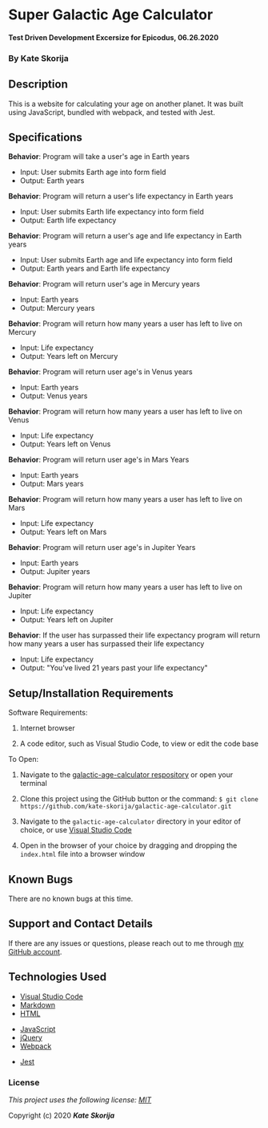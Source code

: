 # Super Galactic Age Calculator

#### Test Driven Development Excersize for Epicodus, 06.26.2020

### By Kate Skorija

## Description

This is a website for calculating your age on another planet. It was built using JavaScript, bundled with webpack, and tested with Jest.

## Specifications

**Behavior**: Program will take a user's age in Earth years
  * Input: User submits Earth age into form field
  * Output: Earth years

**Behavior**: Program will return a user's life expectancy in Earth years
  * Input: User submits Earth life expectancy into form field
  * Output: Earth life expectancy

  **Behavior**: Program will return a user's age and life expectancy in Earth years
  * Input: User submits Earth age and life expectancy into form field
  * Output: Earth years and Earth life expectancy

**Behavior**: Program will return user's age in Mercury years
  * Input: Earth years
  * Output: Mercury years

**Behavior**: Program will return how many years a user has left to live on Mercury
  * Input: Life expectancy
  * Output: Years left on Mercury

**Behavior**: Program will return user age's in Venus years
  * Input: Earth years
  * Output: Venus years

**Behavior**: Program will return how many years a user has left to live on Venus
  * Input: Life expectancy
  * Output: Years left on Venus

**Behavior**: Program will return user age's in Mars Years
 * Input: Earth years
 * Output: Mars years

**Behavior**: Program will return how many years a user has left to live on Mars
  * Input: Life expectancy
  * Output: Years left on Mars

**Behavior**: Program will return user age's in Jupiter Years
 * Input: Earth years
 * Output: Jupiter years

**Behavior**: Program will return how many years a user has left to live on Jupiter
  * Input: Life expectancy
  * Output: Years left on Jupiter

**Behavior**: If the user has surpassed their life expectancy program will return how many years a user has surpassed their life expectancy
  * Input: Life expectancy
  * Output: "You've lived 21 years past your life expectancy"

## Setup/Installation Requirements

Software Requirements:

1.  Internet browser

2.  A code editor, such as Visual Studio Code, to view or edit the code base

To Open:

1.  Navigate to the [galactic-age-calculator respository](https://github.com/kate-skorija/galactic-age-calculator) or open your terminal

2. Clone this project using the GitHub button or the command:
`$ git clone https://github.com/kate-skorija/galactic-age-calculator.git`

3. Navigate to the `galactic-age-calculator` directory in your editor of choice, or use [Visual Studio Code](https://code.visualstudio.com/)

4. Open in the browser of your choice by dragging and dropping the `index.html` file into a browser window  

## Known Bugs

There are no known bugs at this time.

## Support and Contact Details

If there are any issues or questions, please reach out to me through [my GitHub account](https://github.com/kate-skorija). 

## Technologies Used

*  [Visual Studio Code](https://code.visualstudio.com/)
*  [Markdown](https://daringfireball.net/projects/markdown/)
*  [HTML](https://developer.mozilla.org/en-US/docs/Web/Guide/HTML/HTML5)
<!-- *  [CSS](https://developer.mozilla.org/en-US/docs/Glossary/CSS)
*  [Bootstrap](https://developer.mozilla.org/en-US/docs/Glossary/Bootstrap) -->
*  [JavaScript](https://developer.mozilla.org/en-US/docs/Web/JavaScript)
*  [jQuery](https://developer.mozilla.org/en-US/docs/Glossary/jQuery)
*  [Webpack](https://webpack.js.org/)
+  [Jest](https://jestjs.io/en/)

### License

*This project uses the following license: [MIT](https://opensource.org/licenses/MIT)*

Copyright (c) 2020 **_Kate Skorija_**